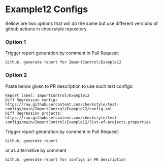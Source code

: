 # Example12 Configs

Bellow are two options that will do the same but use different versions
of github actions in checkstyle repository.


### Option 1
Trigger report generation by comment in Pull Request:
```
Github, generate report for ImportControl/Example12
```

### Option 2

Paste below given to PR description to use such test configs:
```
Report label: ImportControl/Example12
Diff Regression config: https://raw.githubusercontent.com/checkstyle/test-configs/main/ImportControl/Example12/config.xml
Diff Regression projects: https://raw.githubusercontent.com/checkstyle/test-configs/main/ImportControl/Example12/list-of-projects.properties
```

Trigger report generation by comment in Pull Request:
```
Github, generate report
```
or as alternative by comment
```
Github, generate report for configs in PR description
```
